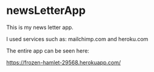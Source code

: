 # newsLetterApp
This is my news letter app. 

I used services such as: mailchimp.com  and  heroku.com 


The entire app can be seen here:



https://frozen-hamlet-29568.herokuapp.com/
